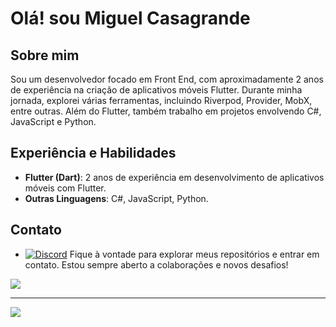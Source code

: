 
# Olá! sou Miguel Casagrande

## Sobre mim
Sou um desenvolvedor focado em Front End, com aproximadamente 2 anos de experiência na criação de aplicativos móveis Flutter. Durante minha jornada, explorei várias ferramentas, incluindo Riverpod, Provider, MobX, entre outras. Além do Flutter, também trabalho em projetos envolvendo C#, JavaScript e Python.

## Experiência e Habilidades
- **Flutter (Dart)**: 2 anos de experiência em desenvolvimento de aplicativos móveis com Flutter.
- **Outras Linguagens**: C#, JavaScript, Python.

## Contato
- [![Discord](https://img.shields.io/badge/Discord-%237289DA.svg?logo=discord&logoColor=white)](https://discord.gg/https://discord.com/users/433742288150200331) 
Fique à vontade para explorar meus repositórios e entrar em contato. Estou sempre aberto a colaborações e novos desafios!

![](https://github-readme-stats.vercel.app/api/top-langs/?username=tekboxs&theme=highcontrast&hide_border=true&include_all_commits=true&count_private=true&layout=compact)

---
[![](https://visitcount.itsvg.in/api?id=tekboxs&icon=7&color=0)](https://visitcount.itsvg.in)

<!-- Proudly created with GPRM ( https://gprm.itsvg.in ) -->
